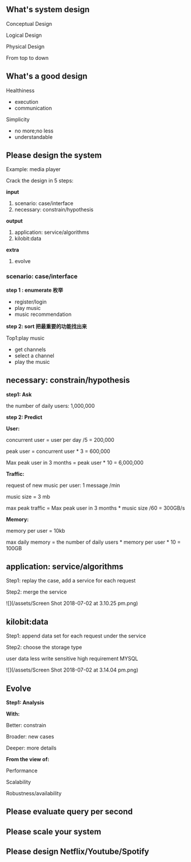 ## What's system design

Conceptual Design

Logical Design

Physical Design

From top to down

## What's a good design

Healthiness

* execution
* communication

Simplicity

* no more;no less
* understandable

## Please design the system



Example: media player

Crack the design in 5 steps:

**input**

1. scenario: case/interface
2. necessary: constrain/hypothesis

**output**

1. application: service/algorithms
2. kilobit:data

**extra**

1. evolve

### scenario: case/interface

**step 1 : enumerate  枚举**

* register/login
* play music
* music recommendation

**step 2: sort 把最重要的功能找出来**

Top1:play music

* get channels
* select a channel
* play the music

## necessary: constrain/hypothesis

**step1: Ask**

the number of daily users: 1,000,000

**step 2: Predict**

**User:**

concurrent user = user per day /5 = 200,000

peak user = concurrent user \* 3 = 600,000

Max peak user in 3 months = peak user \* 10 = 6,000,000

**Traffic:**

request of new music per user: 1 message /min

music size = 3 mb

max peak traffic = Max peak user in 3 months \* music size /60 = 300GB/s

**Memory:**

memory per user = 10kb

max daily memory = the number of daily users \* memory per user \* 10 = 100GB

## application: service/algorithms

Step1: replay the case, add a service for each request

Step2: merge the service

![](/assets/Screen Shot 2018-07-02 at 3.10.25 pm.png)

## kilobit:data

Step1: append data set for each request under the service

Step2: choose the storage type

user data less write sensitive high requirement MYSQL

![](/assets/Screen Shot 2018-07-02 at 3.14.04 pm.png)

## Evolve

**Step1: Analysis**

**With:**

Better: constrain

Broader: new cases

Deeper: more details

**From the view of:**

Performance

Scalability

Robustness/availability



## Please evaluate query per second

## Please scale your system

## Please design Netflix/Youtube/Spotify



